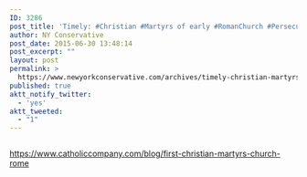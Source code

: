 ```yaml
---
ID: 3286
post_title: 'Timely: #Christian #Martyrs of early #RomanChurch #Persecution #Persecuted #ReligiousFreedom'
author: NY Conservative
post_date: 2015-06-30 13:48:14
post_excerpt: ""
layout: post
permalink: >
  https://www.newyorkconservative.com/archives/timely-christian-martyrs-of-early-romanchurch-persecution-persecuted-religiousfreedom/
published: true
aktt_notify_twitter:
  - 'yes'
aktt_tweeted:
  - "1"
---
```

<p><img src="http://www.newyorkconservative.com/wp-content/uploads/2015/06/063015_1747_TimelyChris1.png" alt=""/>
	</p><p><a href="https://www.catholiccompany.com/blog/first-christian-martyrs-church-rome">https://www.catholiccompany.com/blog/first-christian-martyrs-church-rome</a>
	</p>